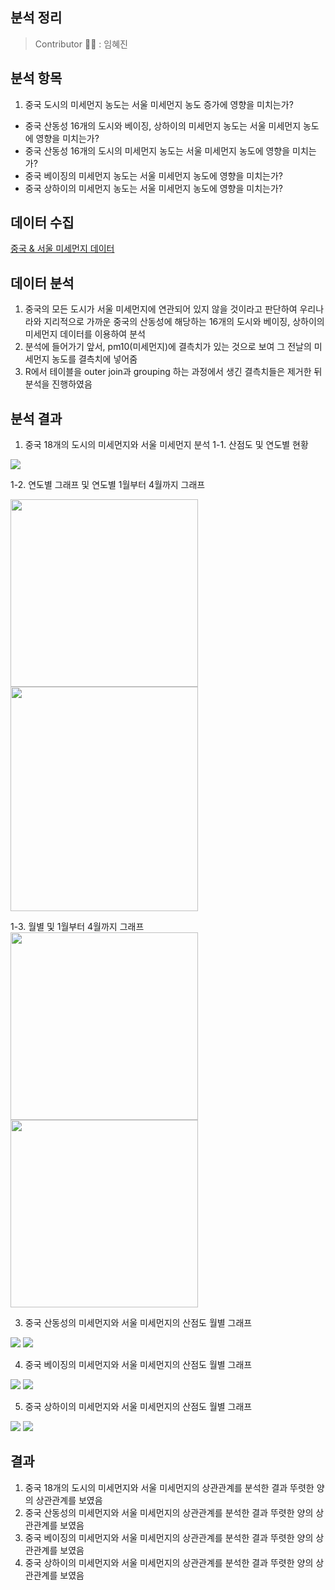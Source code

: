 분석 정리
------------------
> Contributor 👩‍💻 : 임혜진


분석 항목
-------------------
1. 중국 도시의 미세먼지 농도는 서울 미세먼지 농도 증가에 영향을 미치는가? 
  * 중국 산동성 16개의 도시와 베이징, 상하이의 미세먼지 농도는 서울 미세먼지 농도에 영향을 미치는가?
  * 중국 산동성 16개의 도시의 미세먼지 농도는 서울 미세먼지 농도에 영향을 미치는가?
  * 중국 베이징의 미세먼지 농도는 서울 미세먼지 농도에 영향을 미치는가?
  * 중국 상하이의 미세먼지 농도는 서울 미세먼지 농도에 영향을 미치는가?


데이터 수집
--------------------
[중국 & 서울 미세먼지 데이터](https://aqicn.org/data-platform/register/kr/)


데이터 분석
--------------------
1. 중국의 모든 도시가 서울 미세먼지에 연관되어 있지 않을 것이라고 판단하여 우리나라와 지리적으로 가까운 중국의 산동성에 해당하는 16개의 도시와 베이징, 상하이의 미세먼지 데이터를 이용하여 분석
2. 분석에 들어가기 앞서, pm10(미세먼지)에 결측치가 있는 것으로 보여 그 전날의 미세먼지 농도를 결측치에 넣어줌
3. R에서 테이블을 outer join과 grouping 하는 과정에서 생긴 결측치들은 제거한 뒤 분석을 진행하였음


분석 결과
---------------------
1. 중국 18개의 도시의 미세먼지와 서울 미세먼지 분석
 1-1. 산점도 및 연도별 현황

 <img src="./screenshot/correlation graph between china and korea.png"> 


 1-2. 연도별 그래프 및 연도별 1월부터 4월까지 그래프

 <img src="./screenshot/graph over 7 years.PNG" width="300"> <img src="./screenshot/graph from jan to apr.PNG" width="300" height = "359">

 1-3. 월별 및 1월부터 4월까지 그래프
 <img src="./screenshot/graph between china and seoul.PNG" width="300"> <img src="./screenshot/graph between china and seoul from Jan to Apr.PNG" width="300">


3. 중국 산동성의 미세먼지와 서울 미세먼지의 산점도 월별 그래프
<img src="./screenshot/correlation graph between shandong and seoul.PNG">

<img src="./screenshot/graph between shandong and seoul.PNG">


4. 중국 베이징의 미세먼지와 서울 미세먼지의 산점도 월별 그래프
<img src="./screenshot/correlation graph between beijing and seoul.PNG">

<img src="./screenshot/graph between beijing and seoul.PNG">


5. 중국 상하이의 미세먼지와 서울 미세먼지의 산점도 월별 그래프
<img src="./screenshot/correlation graph between shanghai and seoul.PNG">

<img src="./screenshot/graph between shanghai and seoul.PNG">


결과
------------------------
1. 중국 18개의 도시의 미세먼지와 서울 미세먼지의 상관관계를 분석한 결과 뚜렷한 양의 상관관계를 보였음
2. 중국 산동성의 미세먼지와 서울 미세먼지의 상관관계를 분석한 결과 뚜렷한 양의 상관관계를 보였음
3. 중국 베이징의 미세먼지와 서울 미세먼지의 상관관계를 분석한 결과 뚜렷한 양의 상관관계를 보였음
4. 중국 상하이의 미세먼지와 서울 미세먼지의 상관관계를 분석한 결과 뚜렷한 양의 상관관계를 보였음
